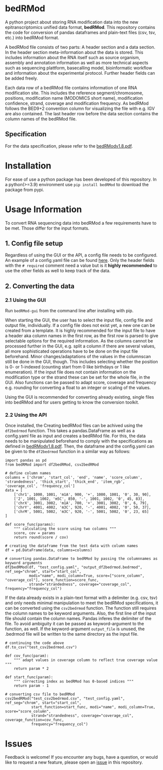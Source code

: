 # bedRMod

A python project about storing RNA modification data into the new epitranscriptomics unified data format, **bedRMod**. 
This repository contains the code for conversion of pandas dataframes and plain-text files (csv, tsv, etc.) into bedRMod format.

A bedRMod file consists of two parts: A header section and a data section. 
In the header section meta-information about the data is stored. 
This includes information about the RNA itself such as source organism, assembly and annotation information as well as more technical aspects such as sequencing plattform, basecalling model, bioinformatic workflow and information about the experimental protocol. 
Further header fields can be added freely. 

Each data row of a bedRMod file contains information of one RNA modification site. 
This includes the reference segment/chromosome, positions, modification name (MODOMICS short name), modification confidence, strand, coverage and modification frequency. 
As bedRMod follows the BED9+2 convention column for visualizing the file with e.g. IGV are also contained. 
The last header row before the data section contains the column names of the bedRMod file. 


## Specification
For the data specification, please refer to the [bedRModv1.8.pdf](bedRModv1.8.pdf).

# Installation
For ease of use a python package has been developed of this repository. 
In a python(>=3.9) environment use `pip install bedRMod` to download the package from pypi. 


# Usage Information
To convert RNA sequencing data into bedRMod a few requirements have to be met. 
Those differ for the input formats. 

## 1. Config file setup
Regardless of using the GUI or the API, a config file needs to be configured. 
An example of a config.yaml file can be found [here](examples/example_config.yaml).
Only the header fields with the `# required` comment need a value but is it **highly recommended** to use the other fields as well to keep track of the data.

## 2. Converting the data
### 2.1 Using the GUI
Run `bedRMod-gui` from the command line after installing with pip.

When starting the GUI, the user has to select the input file, config file and output file, individually. 
If a config file does not exist yet, a new one can be created from a template. 
It is highly recommended for the input file to have a header aka column names in the first row, as the first row is parsed to give selectable options for the required information.
As the columns cannot be processed further in the GUI, e.g. split a column if there are several values, all more sophisticated operations have to be done on the input file beforehand.
Minor changes/adaptations of the values in the columnscan still be done in the GUI, though. 
This includes selecting whether the position is 0- or 1-indexed  (counting start from 0 like birthdays or 1 like enumeration).
If the input file does not contain information on the modification type or the strand these can be set for the whole file, in the GUI.
Also functions can be passed to adapt score, coverage and frequency e.g. rounding for converting a float to an integer or scaling of the values. 

Using the GUI is recommended for converting already existing, single files into bedRMod and for users getting to know the conversion toolkit. 

### 2.2 Using the API
Once installed, the 
Creating bedRMod files can be achived using the `df2bedrmod` function. 
This takes a pandas.DataFrame as well as a config.yaml file as input and creates a bedRMod file. 
For this, the data needs to be manipulated beforehand to comply with the specifications as defined in [bedRModv1.8.pdf](bedRModv1.8.pdf).
Then, the dataframe and the config.yaml can be given to the `df2bedrmod` function in a similar way as follows:
```angular2html
import pandas as pd
from bedRMod import df2bedRMod, csv2bedRMod

# define column names
columns = ['chrom', 'start_col', 'end', 'name', 'score_column', 'strandedness', 'thick_start', 'thick_end', 'item_rgb', 'coverage_col', 'frequency_col']
data = [
    ['chr1', 1000, 1001, 'm1A', 900, '+', 1000, 1001, '0', 30, 90],
    ['2', 1001, 1002, 'm5C', 850, '-', 1001, 1002, '0', 45, 83],
    ['chrX', 3001, 3002, 'm1A', 700, '+', 3001, 3002, '0', 6, 79],
    ['chrY', 4001, 4002, 'm3C', 920, '-', 4001, 4002, '0', 50, 37],
    ['chrM', 5001, 5002, 'm3C', 920, '-', 5001, 5002, '0', 23, 65]
]

def score_func(params):
    """ calculating the score using two columns """
    score, cov = params
    return round(score / cov)

# creating the dataframe from the test data with column names
df = pd.DataFrame(data, columns=columns)

# converting pandas.DataFrame to bedRMod by passing the columnnames as keyword arguments
df2bedRMod(df, "test_config.yaml", "output_df2bedrmod.bedrmod", ref_seg="chrom", start="start_col",
           modi="name", modi_column=True, score=["score_column", "coverage_col"], score_function=score_func,
           strand="strandedness", coverage="coverage_col", frequency="frequency_col")
```

If the data already exists in a plain-text format with a delimiter (e.g. csv, tsv) and only needs minimal manipulation to meet the bedRMod specifications, it can be converted using the `csv2bedrmod` function. 
The function still requires the column names to be keyword arguments. 
Also, the first line of the input file should contain the column names. 
Pandas inferes the delimiter of the file. To avoid ambiguity it can be passed as keyword-argument to the function, as well. 
If the keyword-argument `output_file` is unused, the .bedrmod file will be written to the same directory as the input file. 
```angular2html
# continuing the code above
df.to_csv("test_csv2bedrmod.csv")

def cov_func(param):
    """ adapt values in coverage column to reflect true coverage value """
    return param * 2

def start_func(param):
    """ correcting index as bedRMod has 0-based indices """
    return param - 1

# converting csv file to bedRMod
csv2bedRMod("test_csv2bedrmod.csv", "test_config.yaml", ref_seg="chrom", start="start_col",
            start_function=start_func, modi="name", modi_column=True, score="score_column",
            strand="strandedness", coverage="coverage_col", coverage_function=cov_func,
            frequency="frequency_col")
```

# Issues
Feedback is welcome! If you encounter any bugs, have a question, or would like to request a new feature, please open an [issue](https://github.com/anmabu/bedRMod/issues) in this repository.